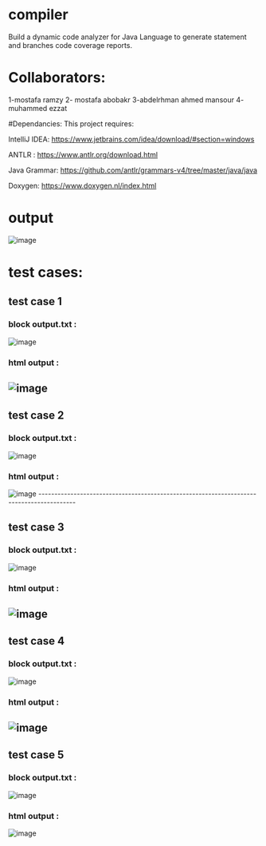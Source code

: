 # compiler
Build a dynamic code analyzer for Java Language to generate statement and branches code coverage reports.

# Collaborators:
1-mostafa ramzy 2- mostafa abobakr 3-abdelrhman ahmed mansour 4- muhammed ezzat 

#Dependancies:
This project requires:

IntelliJ IDEA: https://www.jetbrains.com/idea/download/#section=windows

ANTLR : https://www.antlr.org/download.html

Java Grammar: https://github.com/antlr/grammars-v4/tree/master/java/java

Doxygen: https://www.doxygen.nl/index.html

 # output
 
 ![image](https://user-images.githubusercontent.com/47832007/166959803-ccc5f9cd-bdf6-4093-893c-909950593e44.png)
 
 
 # test cases:
 ## test case 1 
 ### block output.txt :
 
 ![image](https://user-images.githubusercontent.com/47832007/166960251-5ea3c490-ba32-4f21-bd0d-7b596699eced.png)
 ### html output :
 ![image](https://user-images.githubusercontent.com/47832007/166960396-343b7957-4f0b-4166-b96e-cb23de5c1c9e.png)
------------------------------------------------------------------------------

 ## test case 2
 ### block output.txt :
 
![image](https://user-images.githubusercontent.com/47832007/166961910-79b71d8a-5fe8-4cd6-81a4-7a185bc36bab.png) 
### html output :
![image](https://user-images.githubusercontent.com/47832007/166961860-25589615-b79e-480c-bed5-36e32ea5ddbd.png) -----------------------------------------------------------------------------------------
 ## test case 3 
 ### block output.txt :
 
![image](https://user-images.githubusercontent.com/47832007/166962481-3ff3bc97-66f9-41b6-9af8-be5f755a134c.png) 
### html output :
![image](https://user-images.githubusercontent.com/47832007/166962539-51b668b0-7d5e-4582-bfa1-4c8e1546b61a.png)
----------------------------------------------------------------------------------------------------
 ## test case 4 
 ### block output.txt :
 
![image](https://user-images.githubusercontent.com/47832007/166963530-280228f9-9fb6-4ae9-8cb3-9d9279a3065b.png)
### html output :
![image](https://user-images.githubusercontent.com/47832007/166963488-e6c57991-b08f-4870-a847-abf80c2d6b94.png)
--------------------------------------------------------------------------------

## test case 5 
### block output.txt : 
![image](https://user-images.githubusercontent.com/47832007/166964536-6e2b2734-00dd-463d-b0ef-957c5bb0b576.png)
### html output :
![image](https://user-images.githubusercontent.com/47832007/166964622-466c00da-bbda-4de8-a1a0-b3ba7ee2de2b.png)




